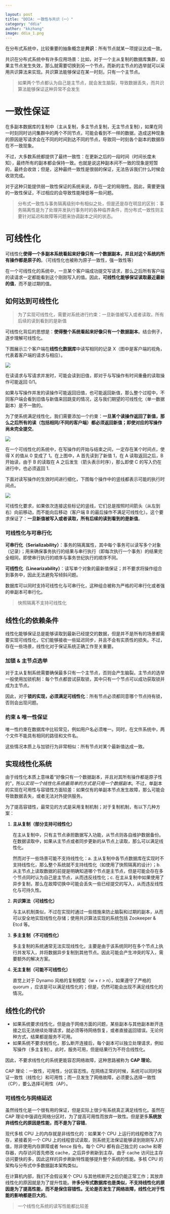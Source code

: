 ```yaml
---

layout: post
title: "DDIA: 一致性与共识（一）"
category: "ddia"
author: "kkzhang"
image: ddia_1.png
---
```


在分布式系统中，比较重要的抽象概念是**共识**：所有节点就某一项提议达成一致。

共识在分布式系统中有许多应用场景：比如，对于一个主从复制的数据库集群，如果主节点发生失效，那么就需要切换到另一个节点，而新的主节点的选举就可以采用共识算法来实现。共识算法能够保证在某一时刻，只有一个主节点。

> 如果两个节点都认为自己是主节点，就会发生脑裂，导致数据丢失，而共识算法能够保证这种异常不会发生

# 一致性保证

在多副本数据库的复制中（主从复制，多主节点复制，无主节点复制），如果在同一时刻同时访问集群中的两个不同节点，可能会看到不一样的数据，造成这种现象的原因是写请求会在不同的时间到达不同的节点，导致同一时刻各个副本的数据存在不一致现象。

不过，大多数系统都提供了最终一致性：在更新之后的一段时间（时间长度未知），最终所有的副本都会保持一致。也就是说这种副本间不一致的现象是短暂的，最终会收敛；但是，这种最终一致性是很弱的保证，无法告诉我们什么时候会收敛完成。

对于这种只能提供弱一致性保证的系统来说，存在一定的局限性。因此，需要更强的一致性保证，不过相应的会导致性能降低等一些问题。

> 分布式一致性与事务隔离级别中有相似之处，但是还是存在明显的区别：事务隔离性是为了处理并发执行事务时的各种临界条件，而分布式一致性则主要针对延迟和故障等问题来协调副本之间的状态。

# 可线性化

可线性化**使得一个多副本系统看起来好像只有一个数据副本，并且对这个系统的所有操作都是原子的**。（可线性化也被称为原子一致性，强一致性等）

在一个可线性化的系统中，一旦某个客户端成功提交写请求，那么之后所有客户端的读请求一定都能看到这个刚刚写入的值。因此，**可线性化能够保证读取最近最新的值**，而不是过期的值。

## 如何达到可线性化

> 为了实现可线性化，需要对系统进行约束：一旦新值被写入或者读取，所有后续的读到看到的是新值

可线性化背后的思想是：**使得整个系统看起来好像只有一个数据副本**。结合例子，逐步理解可线性化。

下图展示三个客户端在**线性化数据库**中读写相同的记录 X（图中是客户端的视角，代表着客户端的请求与相应）。

<img src="https://raw.githubusercontent.com/kkzhang-tt/kkzhang-tt.github.io/main/_images/ddia_1.png"/>

在读请求与写请求并发时，可能会读到旧值，即对于与写操作有时间重叠的读取操作可能返回 0/1。

如果与写操作并发的读操作可能返回旧值，也可能返回新值，那么整个过程中，不同客户端会看到旧值与新值来回跳变的情况，这与我们期望的可线性化（单一数据副本）是不一致的。

为了使系统满足线性化，我们需要添加一个约束：**一旦某个读操作返回了新值，那么之后所有的读（包括相同/不同的客户端）都必须返回新值；即使对应的写操作尚未完全提交**。

<img src="https://raw.githubusercontent.com/kkzhang-tt/kkzhang-tt.github.io/main/_images/ddia_2.png"/>

在一个可线性化的系统中，在写操作的开始与结束之间，一定存在某个时间点，使得 X 的值从 0 变成了 1。在上图中，A 首先读到了新值 1，在 A 读取返回之后，B 开始读，由于 B 的读取在 A 之后发生（箭头表示时序），那么即使 C 的写入仍在进行中，也必须返回 1.

下面对读写操作的生效时间进行细化，下图每个操作中的竖线都表示可能的执行时间点。

<img src="https://raw.githubusercontent.com/kkzhang-tt/kkzhang-tt.github.io/main/_images/ddia_3.png"/>

可线性化要求，如果依次连接这些标记的竖线，它们总是按照时间箭头（从左到右）向前移动，而不能向后移动（客户端 B 的最后操作不满足可线性化）。这个要求保证了：**一旦新值被写入或者读取，所有后续的读到看到的是新值**。

### 可线性化与可串行化

**可串行化（Serializability）**：事务的隔离属性，其中每个事务可以读写多个对象（记录）；用来确保事务执行的结果与串行执行（即每次执行一个事务）的结果完全相同，即使串行执行的顺序与事务世纪执行的顺序不同。

**可线性化（Linearizability）**：读写单个对象的最新值保证；并不要求将操作组合到事务中，因此无法避免写倾斜问题。

数据库可以同时支持可线性化与可串行化，这种组合被称为严格的可串行化或者强的单副本可串行化。

> 快照隔离不支持可线性化

## 线性化的依赖条件

线性化能够保证总是能够读取到最新已经提交的数据，但是并不是所有的场景都需要实现可线性化，它们能够接收一些延迟同步，并且不会有实质性的损失。不过，存在一些场景，线性化对于保证系统正确工作至关重要。

### 加锁 & 主节点选举

对于主从复制系统需要确保最多只有一个主节点，否则会产生脑裂。主节点的选举一般使用加锁机制：每个节点都尝试获取锁，其中只有一个节点可以成功获取锁并成为主节点。

因此，对于**锁的实现，必须满足可线性化**：所有节点必须都同意哪个节点持有锁，否则会出现问题。

### 约束 & 唯一性保证

唯一性约束在数据库中比较常见，例如用户名必须唯一。同时，在文件系统中，两个文件不能具有相同的路径和文件名。

这些情况本质上与加锁行为非常相似：所有节点对某个最新值达成一致。

## 实现线性化系统

由于线性化本质上意味着“好像只有一个数据副本，并且对其所有操作都是原子性的”，所以*实现一个线性化系统最简单的方式是只用一个数据副本*。不过，单副本的实现在可用性与容错性方面较差：如果仅有的单副本节点发生故障，那么可能会导致数据丢失，或者无法对外提供服务。

为了提高容错性，最常见的方式是采用复制机制；对于复制机制，有以下几种方案：

1. **主从复制（部分支持可线性化）**

   在主从复制中，只有主节点承担数据写入功能，从节点则各自维护数据备份。在数据读取中，如果从主节点或者同步更新的从节点上读取，那么可以满足线性化。

   然而对于一些场景可能不支持线性化：a. 主从复制中各节点数据库在实现时不支持线性化，那么整个系统就不支持线性化（如使用了快照隔离的设计）；b. 从主节点上读取数据的前提是明确知道哪个节点是主节点，但是可能会存在多个节点同时认为自己是主节点，从而违反线性化；c. 在主从复制中如果使用了异步复制，那么在故障切换中可能会丢失一些已经提交的写入，从而违反线性化与可持久性。

2. **共识算法（可线性化）**

   与主从机制类似，不过在实现时通过一些措施来防止脑裂和过期的副本，从而可以安全地实现线性化存储；使用共识算法实现的系统包括 Zookeeper & Etcd 等。

3. **多主复制（不可线性化）**

   多主复制的系统通常无法实现线性化，主要是由于该系统同时在多个节点上执行并发写入，并将数据异步复制到其他节点。因此可能会产生冲突的写入，需要额外的解决方案。

4. **无主复制（可能不可线性化）**

   直觉上对于 Dynamo 风格的复制模型（w + r > n），如果遵守了严格的 quorum ，应该是可以满足线性化的；但是，仍然可能会出现不满足线性化的情况。

## 线性化的代价

- 如果系统要求线性化，但是由于网络方面的问题，某些副本与其他副本断开连接之后无法继续处理请求，就必须等待网络恢复，或者直接返回错误。无论何种方式，结果都是服务不可用。
- 如果系统不要求线性化，那么断开连接后，每个副本可以独立处理请求，例如写操作（多主复制）。此时，服务可用，但是结果行为不符合线性化。

因此，不要求线性化的系统更能容忍网络故障，这种思路被称为 **CAP 理论**。

CAP 理论：一致性，可用性，分区容忍性。在网络正常的时候，系统可以同时保证一致性（线性化）和可用性；而一旦发生了网络故障，必须要么选择一致性（CP），要么选择可用性（AP）。

### 可线性化与网络延迟

虽然线性化是一个很有用的保证，但是实际上很少有系统真正满足线性化。虽然在 CAP 理论中强调在网络分区时，为了提高可用性而放弃一致性。但是更多**系统放弃线性化的原因是性能，而不是为了容错**。

现代多核 CPU 上的内存就是非线性化的：如果某个 CPU 上运行的线程修改了内存，紧接着另一个 CPU 上的线程尝试读取，则系统无法保证能够读到刚刚写入的值，除非使用内存屏障或者 fence 指令。每个 CPU 都有自己独立的 cache 和寄存器，内存访问首先修改 cache，之后异步刷新到主存。由于 cache 访问比主存访问要快的多，因此这样的异步刷新特性能够提升整个系统的性能。多核 CPU 的架构与分布式中多数据副本架构类似。

在计算机内部，我们不会假设某个 CPU 与其他核断开之后仍能正常工作；其放弃线性化的原因就是为了提升性能。**许多分布式数据库也是类似，不支持线性化的原因是为了提高性能，而不是保住容错性。无论是否发生了网络故障，线性化对于性能的影响都是巨大的**。

> 一个线性化系统的读写性能都比较差